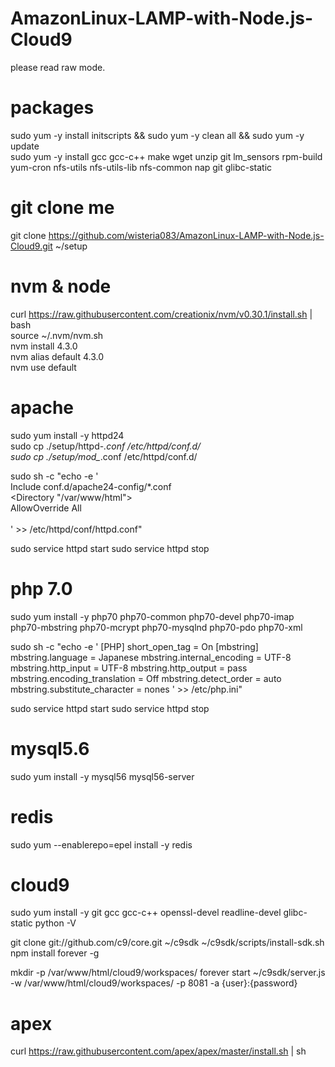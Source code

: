 # AmazonLinux-LAMP-with-Node.js-Cloud9

please read raw mode.

# packages
sudo yum -y install initscripts && sudo yum -y clean all && sudo yum -y update  
sudo yum -y install gcc gcc-c++ make wget unzip git lm_sensors rpm-build yum-cron nfs-utils nfs-utils-lib nfs-common nap git glibc-static  

# git clone me
git clone https://github.com/wisteria083/AmazonLinux-LAMP-with-Node.js-Cloud9.git ~/setup  

# nvm & node
curl https://raw.githubusercontent.com/creationix/nvm/v0.30.1/install.sh | bash  
source ~/.nvm/nvm.sh  
nvm install 4.3.0  
nvm alias default 4.3.0  
nvm use default  

# apache
sudo yum install -y httpd24  
sudo cp ./setup/httpd-*.conf /etc/httpd/conf.d/  
sudo cp ./setup/mod_*.conf /etc/httpd/conf.d/  

sudo sh -c "echo -e '  
Include conf.d/apache24-config/*.conf  
<Directory \"/var/www/html\">  
AllowOverride All  
</Directory>  
' >> /etc/httpd/conf/httpd.conf"  

sudo service httpd start
sudo service httpd stop

# php 7.0

sudo yum install -y php70 php70-common php70-devel php70-imap php70-mbstring php70-mcrypt php70-mysqlnd php70-pdo php70-xml

sudo sh -c "echo -e '
[PHP]
short_open_tag = On
[mbstring]
mbstring.language = Japanese
mbstring.internal_encoding = UTF-8
mbstring.http_input = UTF-8
mbstring.http_output = pass
mbstring.encoding_translation = Off
mbstring.detect_order = auto
mbstring.substitute_character = nones
' >> /etc/php.ini"

sudo service httpd start
sudo service httpd stop

# mysql5.6
sudo yum install -y mysql56 mysql56-server

# redis
sudo yum --enablerepo=epel install -y redis

# cloud9
sudo yum install -y git gcc gcc-c++ openssl-devel readline-devel glibc-static
python -V

git clone git://github.com/c9/core.git ~/c9sdk
~/c9sdk/scripts/install-sdk.sh
npm install forever -g

mkdir -p /var/www/html/cloud9/workspaces/
forever start ~/c9sdk/server.js -w /var/www/html/cloud9/workspaces/ -p 8081 -a {user}:{password}

# apex
curl https://raw.githubusercontent.com/apex/apex/master/install.sh | sh


